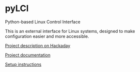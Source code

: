 # pyLCI
Python-based Linux Control Interface

This is an external interface for Linux systems, designed to make configuration easier and more accessible. 

[Project description on Hackaday](https://hackaday.io/project/10001)

[Project documentation](http://pylci.readthedocs.org/en/latest/)

[Setup instructions](http://pylci.readthedocs.org/en/latest/setup.html)
